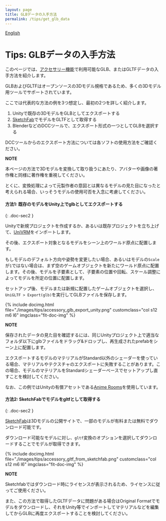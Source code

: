 ```yaml
---
layout: page
title: GLBデータの入手方法
permalink: /tips/get_glb_data
---
```


[English](../../en/tips/get_glb_data)

# Tips: GLBデータの入手方法

このページでは、[アクセサリー機能](../docs/accessory)で利用可能なGLB、またはGLTFデータの入手方法を紹介します。

GLBおよびGLTFはオープンソースの3Dモデル規格であるため、多くの3Dモデル用ツールでサポートされています。

ここでは代表的な方法の例を3つ想定し、最初の2つを詳しく紹介します。

<div class="doc-ul" markdown="1">

1. Unityで既存の3DモデルをGLBとしてエクスポートする
2. [SketchFab](https://sketchfab.com)でモデルをGLTFとして取得する
3. BlenderなどのDCCツールで、エクスポート形式の一つとしてGLBを選択する

</div>

DCCツールからのエクスポート方法については各ソフトの使用方法をご確認ください。

<div class="note-area" markdown="1">

**NOTE**

本ページの方法で3Dモデルを変換して取り扱うにあたり、アバターや画像の著作権と同様に著作権を重視してください。

とくに、変換処理によって元製作者の意図とは異なるモデルの見た目になったと考えられる場合、いっそうモデルの使用可否を入念に考慮してください。

</div>


#### 方法1: 既存のモデルをUnity上でglbとしてエクスポートする
{: .doc-sec2 }

Unityで新規プロジェクトを作成するか、あるいは既存プロジェクトを立ち上げて、[UniVRM](https://github.com/vrm-c/UniVRM)をインポートします。

その後、エクスポート対象となるモデルをシーン上のワールド原点に配置します。

もしモデルのデフォルト方向や姿勢を変更したい場合、あるいはモデルの`Scale`が`1`ではない場合は、まず空のゲームオブジェクトを新たにワールド原点に配置します。その後、モデルを子要素として、子要素の位置や回転、スケール調整によってモデルを所定の位置に配置します。

セットアップ後、モデルまたは新規に配置したゲームオブジェクトを選択し、`UniGLTF > Export(glb)`を実行してGLBファイルを保存します。

<div class="row">
{% include docimg.html file="./images/tips/accessory_glb_export_unity.png" customclass="col s12 m6 l6" imgclass="fit-doc-img" %}
</div>

<div class="note-area" markdown="1">

**NOTE**

保存されたデータの見た目を確認するには、同じUnityプロジェクト上で適当なフォルダ以下にglbファイルをドラッグ&ドロップし、再生成されたprefabをシーン上に配置します。

エクスポートするモデルのマテリアルがStandard以外のシェーダーを使っている場合、マテリアルやテクスチャのエクスポートに失敗することがあります。この場合、モデルのマテリアルをStandardシェーダーベースでセットアップし直すことを検討してください。

なお、この例ではUnityの有償アセットである[Anime Rooms](https://assetstore.unity.com/packages/3d/props/interior/anime-rooms-75722)を使用しています。

</div>


#### 方法2: SketchFabでモデルをgltfとして取得する
{: .doc-sec2 }

[SketchFab](https://sketchfab.com)は3Dモデルの公開サイトで、一部のモデルが有料または無料でダウンロード可能です。

ダウンロード可能なモデルに対し、`gltf`変換のオプションを選択してダウンロードすることでモデルが取得できます。

<div class="row">
{% include docimg.html file="./images/tips/accessory_gltf_from_sketchfab.png" customclass="col s12 m6 l6" imgclass="fit-doc-img" %}
</div>

<div class="note-area" markdown="1">

**NOTE**

Sketchfabではダウンロード時にライセンスが表示されるため、ライセンスに従ってご使用ください。

また、この方法で取得したGLTFデータに問題がある場合はOriginal Formatでモデルをダウンロードし、それをUnity等でインポートしてマテリアルなどを編集してからGLBに再度エクスポートすることを検討してください。

</div>
